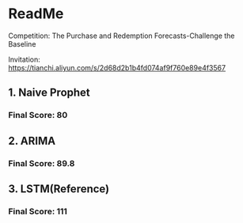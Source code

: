 # ReadMe

Competition: The Purchase and Redemption Forecasts-Challenge the Baseline

Invitation: https://tianchi.aliyun.com/s/2d68d2b1b4fd074af9f760e89e4f3567

## 1. Naive Prophet 

### Final Score: 80

## 2. ARIMA

### Final Score: 89.8

## 3. LSTM(Reference)

### Final Score: 111